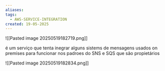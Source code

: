 ```yaml
---
aliases: 
tags:
  - AWS-SERVICE-INTEGRATION
created: 19-05-2025
---
```

![[Pasted image 20250519182719.png]]

é um serviço que tenta inegrar alguns sistems de mensagens usados on premises para funcionar nos padroes do SNS e SQS que são propietários

![[Pasted image 20250519182834.png]]


